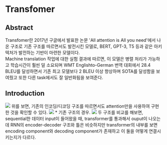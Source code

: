# Transfomer

## Abstract
Transfomer란 2017년 구글에서 발표한 논문 'All attention is All you need'에서 나온 구조로 기존 구조를 따르면서도 발전시킨 모델로,  BERT, GPT-3, T5 등과 같은 아키텍처가 발전하는 기반이 마련한 모델이다.  
Machine translation 작업에 대한 실험 결과에 따르면, 이 모델은 병렬 처리가 가능하고 학습시간이 훨씬 덜 소요되며 WMT Englishto-German 번역 대회에서 28.4 BLEU를 달성하면서 기존 최고 모델보다 2 BLEU 이상 향상하며 SOTA를 달성함을 보여줬고 또한 다른 task에서도 잘 일반화됨을 보여준다.

## Introduction
<img src ='https://velog.velcdn.com/images%2Ftobigs-nlp%2Fpost%2F87d61430-3608-409e-b816-2f3b584e3651%2Fimage.png'>
위를 보면, 기존의 인코딩/디코딩 구조를 따르면서도 attention만을 사용하여 구현한 것을 확인할 수 있다.



<img src ='https://velog.velcdn.com/images%2Fguide333%2Fpost%2Ff1e8fe2a-2391-4d3e-8092-e2a17ef3eaea%2FScreenshot%20from%202021-04-15%2013-20-27.png'>
* 기존 구조의 경우.

<img src ='https://velog.velcdn.com/images%2Ftobigs-nlp%2Fpost%2F6c68245c-4175-4f62-b4cd-f05099c9fa73%2Fimage.png'>
두 구조를 비교를 해보면, sequential한 데이터 input이 들어왔을 때, transformer를 통과해서 ouput이 나오는데 RNN의 encoder-decoder 구조와 틀은 비슷하지만 transformer의 내부를 보면 encoding component와 decoding component가 존재하고 이 둘을 어떻게 연결시키는지가 다르다.

